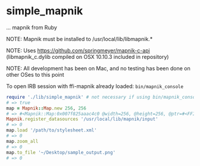 simple_mapnik
==========
... mapnik from Ruby

NOTE: Mapnik must be installed to /usr/local/lib/libmapnik.*

NOTE: Uses https://github.com/springmeyer/mapnik-c-api (libmapnik_c.dylib compiled on OSX 10.10.3 included in repository)

NOTE: All development has been on Mac, and no testing has been done on other OSes to this point

To open IRB session with ffi-mapnik already loaded: `bin/mapnik_console`

```ruby
require './lib/simple_mapnik' # not necessary if using bin/mapnik_console
# => true
map = Mapnik::Map.new 256, 256
# => #<Mapnik::Map:0x007f825aaac4c0 @width=256, @height=256, @ptr=#<FFI::AutoPointer address=0x007f8259f07ea0>>
Mapnik.register_datasources '/usr/local/lib/mapnik/input'
# => 0
map.load '/path/to/stylesheet.xml'
# => 0
map.zoom_all
# => 0
map.to_file '~/Desktop/sample_output.png'
# => 0
```
